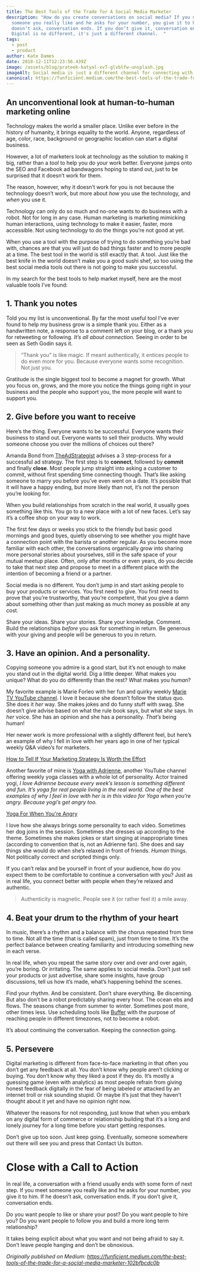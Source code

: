 ```yaml
---
title: The Best Tools of the Trade for A Social Media Marketer
description: "How do you create conversations on social media? If you meet
  someone you really like and he asks for your number, you give it to him. If he
  doesn’t ask, conversation ends. If you don’t give it, conversation ends.
  Digital is no different, it's just a different channel.  "
tags:
  - post
  - product
author: Kate Dames
date: 2018-12-11T12:23:56.439Z
image: /assets/blog/prateek-katyal-xv7-glvblfw-unsplash.jpg
imageAlt: Social media is just a different channel for connecting with people.
canonical: https://funficient.medium.com/the-best-tools-of-the-trade-for-a-social-media-marketer-102bfbcdc0b
---
```

## An unconventional look at human-to-human marketing online

Technology makes the world a smaller place. Unlike ever before in the history of humanity, it brings equality to the world. Anyone, regardless of age, color, race, background or geographic location can start a digital business.

However, a lot of marketers look at technology as the solution to making it big, rather than a *tool* to help you do your work better. Everyone jumps onto the SEO and Facebook ad bandwagons hoping to stand out, just to be surprised that it doesn’t work for them.

The reason, however, why it doesn’t work for you is not because the technology doesn’t work, but more about *how* you use the technology, and *when* you use it.

Technology can only do so much and no-one wants to do business with a robot. Not for long in any case. Human marketing is marketing mimicking human interactions, using technology to make it easier, faster, more accessible. Not using technology to do the things you’re not good at yet.

When you use a tool with the purpose of trying to do something you’re bad with, chances are that you will just do bad things faster and to more people at a time. The best tool in the world is still exactly that. A tool. Just like the best knife in the world doesn’t make you a good sushi shef, so too using the best social media tools out there is not going to make you successful.

In my search for the best tools to help market myself, here are the most valuable tools I’ve found:

## 1. Thank you notes

Told you my list is unconventional. By far the most useful tool I’ve ever found to help my business grow is a simple thank you. Either as a handwritten note, a response to a comment left on your blog, or a thank you for retweeting or following. *It’s all about connection.* Seeing in order to be seen as Seth Godin says it.

> “Thank you” is like magic. If meant authentically, it entices people to do even more for you. Because everyone wants some recognition. Not just you.

Gratitude is the single biggest tool to become a magnet for growth. What you focus on, grows, and the more you notice the things going right in your business and the people who support you, the more people will want to support you.

## 2. Give before you want to receive

Here’s the thing. Everyone wants to be successful. Everyone wants their business to stand out. Everyone wants to sell their products. Why would someone choose you over the millions of choices out there?

Amanda Bond from [TheAdStrategist](https://www.facebook.com/theadstrategist/) advises a 3 step-process for a successful ad strategy. The first step is to **connect**, followed by **commit** and finally **close**. Most people jump straight into asking a customer to commit, without first spending time connecting though. That’s like asking someone to marry you before you’ve even went on a date. It’s possible that it will have a happy ending, but more likely than not, it’s not the person you’re looking for.

When you build relationships from scratch in the real world, it usually goes something like this. You go to a new place with a lot of new faces. Let’s say it’s a coffee shop on your way to work.

The first few days or weeks you stick to the friendly but basic good mornings and good byes, quietly observing to see whether you might have a connection point with the barista or another regular. As you become more familiar with each other, the conversations organically grow into sharing more personal stories about yourselves, still in the safe space of your mutual meetup place. Often, only after months or even years, do you decide to take that next step and propose to meet in a different place with the intention of becoming a friend or a partner.

Social media is no different. You don’t jump in and start asking people to buy your products or services. You first need to give. You first need to prove that you’re trustworthy, that you’re competent, that you give a damn about something other than just making as much money as possible at any cost.

Share your ideas. Share your stories. Share your knowledge. Comment. Build the relationships *before* you ask for something in return. Be generous with your giving and people will be generous to you in return.

## 3. Have an opinion. And a personality.

Copying someone you admire is a good start, but it’s not enough to make you stand out in the digital world. Dig a little deeper. What makes you unique? What do you do differently than the rest? What makes you *human*?

My favorite example is Marie Forleo with her fun and quirky weekly [Marie TV YouTube channel](https://www.youtube.com/user/marieforleo). I love it because she doesn’t follow the status quo. She does it *her* way. She makes jokes and do funny stuff with swag. She doesn’t give advise based on what the rule book says, but what *she* says. In *her* voice. She has an opinion and she has a personality. *That’s* being human!

Her newer work is more professional with a slightly different feel, but here’s an example of why I fell in love with her years ago in one of her typical weekly Q&A video’s for marketers.

[How to Tell If Your Marketing Strategy Is Worth the Effort](https://cdn.embedly.com/widgets/media.html?src=https%3A%2F%2Fwww.youtube.com%2Fembed%2FvCTPonTQOGA%3Ffeature%3Doembed&url=http%3A%2F%2Fwww.youtube.com%2Fwatch%3Fv%3DvCTPonTQOGA&image=https%3A%2F%2Fi.ytimg.com%2Fvi%2FvCTPonTQOGA%2Fhqdefault.jpg&key=a19fcc184b9711e1b4764040d3dc5c07&type=text%2Fhtml&schema=youtube)

Another favorite of mine is [Yoga with Adrienne](https://www.youtube.com/user/yogawithadriene), another YouTube channel offering weekly yoga classes with a whole lot of personality. Actor trained yogi, *I love Adrienne because every week’s lesson is something different and fun. It’s yoga for real people living in the real world. One of the best examples of why I feel in love with her is in this video for Yoga when you’re angry. Because yogi’s get angry too.*

[Yoga For When You're Angry](https://cdn.embedly.com/widgets/media.html?src=https%3A%2F%2Fwww.youtube.com%2Fembed%2Fie5yjNGLxfQ%3Ffeature%3Doembed&url=http%3A%2F%2Fwww.youtube.com%2Fwatch%3Fv%3Die5yjNGLxfQ&image=https%3A%2F%2Fi.ytimg.com%2Fvi%2Fie5yjNGLxfQ%2Fhqdefault.jpg&key=a19fcc184b9711e1b4764040d3dc5c07&type=text%2Fhtml&schema=youtube)

I love how she always brings some personality to each video. Sometimes her dog joins in the session. Sometimes she dresses up according to the theme. Sometimes she makes jokes or start singing at inappropriate times (according to convention that is, not an Adrienne fan). She does and say things she would do when she’s relaxed in front of friends. *Human* things. Not politically correct and scripted things only.

If you can’t relax and be yourself in front of your audience, how do you expect them to be comfortable to continue a conversation with you? Just as in real life, you connect better with people when they’re relaxed and authentic.

> Authenticity is magnetic. People see it (or rather feel it) a mile away.

## 4. Beat your drum to the rhythm of your heart

In music, there’s a rhythm and a balance with the chorus repeated from time to time. Not all the time (that is called spam), just from time to time. It’s the perfect balance between creating familiarity and introducing something new in each verse.

In real life, when you repeat the same story over and over and over again, you’re boring. Or irritating. The same applies to social media. Don’t just sell your products or just advertise, share some insights, have group discussions, tell us how it’s made, what’s happening behind the scenes.

Find your rhythm. And be consistent. Don’t share everything. Be discerning. But also don’t be a robot predictably sharing every hour. The ocean ebs and flows. The seasons change from summer to winter. Sometimes post more, other times less. Use scheduling tools like [Buffer](https://buffer.com) with the purpose of reaching people in different timezones, not to become a robot.

It’s about continuing the conversation. Keeping the connection going.

## 5. Persevere

Digital marketing is different from face-to-face marketing in that often you don’t get any feedback at all. You don’t know why people aren’t clicking or buying. You don’t know why they liked a post if they do. It’s mostly a guessing game (even with analytics) as most people refrain from giving honest feedback digitally in the fear of being labeled or attacked by an internet troll or risk sounding stupid. Or maybe it’s just that they haven’t thought about it yet and have no opinion right now.

Whatever the reasons for not responding, just know that when you embark on any digital form of commerce or relationship building that it’s a long and lonely journey for a long time before you start getting responses.

Don’t give up too soon. Just keep going. Eventually, someone somewhere out there will see you and press that Contact Us button.

# Close with a Call to Action

In real life, a conversation with a friend usually ends with some form of next step. If you meet someone you really like and he asks for your number, you give it to him. If he doesn’t ask, conversation ends. If you don’t give it, conversation ends.

Do you want people to like or share your post? Do you want people to hire you? Do you want people to follow you and build a more long term relationship?

It takes being explicit about what you want and not being afraid to say it. Don’t leave people hanging and don’t be obnoxious.





*Originally published on Medium: https://funficient.medium.com/the-best-tools-of-the-trade-for-a-social-media-marketer-102bfbcdc0b*